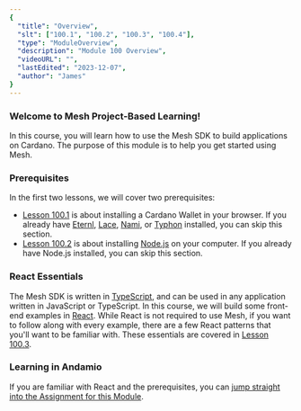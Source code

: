 ```yaml
---
{
  "title": "Overview",
  "slt": ["100.1", "100.2", "100.3", "100.4"],
  "type": "ModuleOverview",
  "description": "Module 100 Overview",
  "videoURL": "",
  "lastEdited": "2023-12-07",
  "author": "James"
}
---
```


### Welcome to Mesh Project-Based Learning!

In this course, you will learn how to use the Mesh SDK to build applications on Cardano. The purpose of this module is to help you get started using Mesh.

### Prerequisites

In the first two lessons, we will cover two prerequisites:

- [Lesson 100.1](/course/module/100/1001) is about installing a Cardano Wallet in your browser. If you already have [Eternl](https://eternl.io/), [Lace](https://www.lace.io/), [Nami](https://namiwallet.io/), or [Typhon](https://typhonwallet.io/) installed, you can skip this section.
- [Lesson 100.2](/course/module/100/1002) is about installing [Node.js](https://nodejs.org/) on your computer. If you already have Node.js installed, you can skip this section.

### React Essentials

The Mesh SDK is written in [TypeScript](https://www.typescriptlang.org/), and can be used in any application written in JavaScript or TypeScript. In this course, we will build some front-end examples in [React](https://react.dev/). While React is not required to use Mesh, if you want to follow along with every example, there are a few React patterns that you'll want to be familiar with. These essentials are covered in [Lesson 100.3](/course/module/100/1003).

### Learning in Andamio

If you are familiar with React and the prerequisites, you can [jump straight into the Assignment for this Module](/course/module/100/assignment100).
